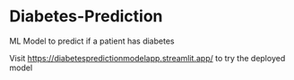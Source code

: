 # Diabetes-Prediction
ML Model to predict if a patient has diabetes

Visit https://diabetespredictionmodelapp.streamlit.app/ to try the deployed model
